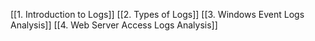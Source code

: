 [[1. Introduction to Logs]]
[[2. Types of Logs]]
[[3. Windows Event Logs Analysis]]
[[4. Web Server Access Logs Analysis]]
